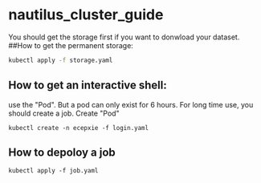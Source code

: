 # nautilus_cluster_guide
You should get the storage first if you want to donwload your dataset.
##How to get the permanent storage:
```bash
kubectl apply -f storage.yaml
```
## How to get an interactive shell:
use the "Pod". But a pod can only exist for 6 hours. For long time use, you should create a job.
Create "Pod"
```
kubectl create -n ecepxie -f login.yaml
```
## How to depoloy a job
```
kubectl apply -f job.yaml
```
